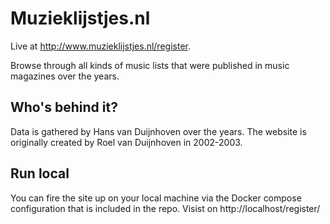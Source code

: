 Muzieklijstjes.nl
=================

Live at http://www.muzieklijstjes.nl/register.

Browse through all kinds of music lists that were published in music magazines over the years.

## Who's behind it?
Data is gathered by Hans van Duijnhoven over the years. The website is originally created by Roel van Duijnhoven in 2002-2003. 

## Run local
You can fire the site up on your local machine via the Docker compose configuration that is included in the repo. Visist on http://localhost/register/
